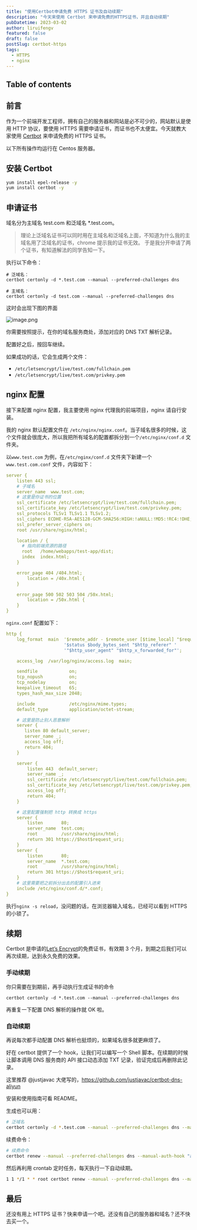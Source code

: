 ```yaml
---
title: "使用Certbot申请免费 HTTPS 证书及自动续期"
description: "今天来使用 Certbot 来申请免费的HTTPS证书，并且自动续期"
pubDatetime: 2023-03-02
author: liruifengv
featured: false
draft: false
postSlug: certbot-https
tags:
  - HTTPS
  - nginx
---
```


## Table of contents

## 前言

作为一个前端开发工程师，拥有自己的服务器和网站是必不可少的，网站默认是使用 HTTP 协议，要使用 HTTPS 需要申请证书，而证书也不太便宜。今天就教大家使用 [Certbot](https://certbot.eff.org/) 来申请免费的 HTTPS 证书。

以下所有操作均运行在 Centos 服务器。

## 安装 Certbot

```bash
yum install epel-release -y
yum install certbot -y
```

## 申请证书

域名分为主域名 test.com 和泛域名 \*.test.com。

> 理论上泛域名证书可以同时用在主域名和泛域名上面，不知道为什么我的主域名用了泛域名的证书，chrome 提示我的证书无效。
> 于是我分开申请了两个证书，有知道解法的同学告知一下。

执行以下命令：

```
# 泛域名：
certbot certonly -d *.test.com --manual --preferred-challenges dns

# 主域名：
certbot certonly -d test.com --manual --preferred-challenges dns
```

这时会出现下图的界面

![image.png](https://bucket.liruifengv.com/certbot-https/https.png)

你需要按照提示，在你的域名服务商处，添加对应的 DNS TXT 解析记录。

配置好之后，按回车继续。

如果成功的话，它会生成两个文件：

- `/etc/letsencrypt/live/test.com/fullchain.pem`
- `/etc/letsencrypt/live/test.com/privkey.pem`

## nginx 配置

接下来配置 nginx 配置，我主要使用 nginx 代理我的前端项目，nginx 请自行安装。

我的 nginx 默认配置文件在 `/etc/nginx/nginx.conf`。当子域名很多的时候，这个文件就会很庞大，所以我把所有域名的配置都拆分到一个`/etc/nginx/conf.d` 文件夹。

以`www.test.com` 为例，在`/etc/nginx/conf.d` 文件夹下新建一个 `www.test.com.conf` 文件，内容如下：

```yml
server {
    listen 443 ssl;
    # 子域名
    server_name  www.test.com;
    # 这里是你证书的位置
    ssl_certificate /etc/letsencrypt/live/test.com/fullchain.pem;
    ssl_certificate_key /etc/letsencrypt/live/test.com/privkey.pem;
    ssl_protocols TLSv1 TLSv1.1 TLSv1.2;
    ssl_ciphers ECDHE-RSA-AES128-GCM-SHA256:HIGH:!aNULL:!MD5:!RC4:!DHE;
    ssl_prefer_server_ciphers on;
    root /usr/share/nginx/html;

    location / {
      # 指向前端资源的路径
      root   /home/webapps/test-app/dist;
      index  index.html;
    }

    error_page 404 /404.html;
        location = /40x.html {
    }

    error_page 500 502 503 504 /50x.html;
        location = /50x.html {
    }
}
```

`nginx.conf` 配置如下：

```yml
http {
    log_format  main  '$remote_addr - $remote_user [$time_local] "$request" '
                      '$status $body_bytes_sent "$http_referer" '
                      '"$http_user_agent" "$http_x_forwarded_for"';

    access_log  /var/log/nginx/access.log  main;

    sendfile            on;
    tcp_nopush          on;
    tcp_nodelay         on;
    keepalive_timeout   65;
    types_hash_max_size 2048;

    include             /etc/nginx/mime.types;
    default_type        application/octet-stream;

    # 这里是防止别人恶意解析
    server {
       listen 80 default_server;
       server_name _;
       access_log off;
       return 404;
    }

    server {
        listen 443  default_server;
        server_name _;
        ssl_certificate /etc/letsencrypt/live/test.com/fullchain.pem;
        ssl_certificate_key /etc/letsencrypt/live/test.com/privkey.pem;
        access_log off;
        return 404;
    }

    # 这里配置强制把 http 转换成 https
    server {
        listen       80;
        server_name  test.com;
        root         /usr/share/nginx/html;
        return 301 https://$host$request_uri;
    }
    server {
        listen       80;
        server_name  *.test.com;
        root         /usr/share/nginx/html;
        return 301 https://$host$request_uri;
    }
    # 这里需要把之前拆分出去的配置引入进来
    include /etc/nginx/conf.d/*.conf;
}

```

执行`nginx -s reload`，没问题的话，在浏览器输入域名，已经可以看到 HTTPS 的小锁了。

## 续期

Certbot 是申请的[Let’s Encrypt](https://letsencrypt.org/)的免费证书，有效期 3 个月，到期之后我们可以再次续期，达到永久免费的效果。

### 手动续期

你只需要在到期前，再手动执行生成证书的命令

```
certbot certonly -d *.test.com --manual --preferred-challenges dns
```

再重复一下配置 DNS 解析的操作就 OK 啦。

### 自动续期

再说每次都手动配置 DNS 解析也挺烦的，如果域名很多就更麻烦了。

好在 certbot 提供了一个 hook，让我们可以编写一个 Shell 脚本。在续期的时候让脚本调用 DNS 服务商的 API 接口动态添加 TXT 记录，验证完成后再删除此记录。

这里推荐 @justjavac 大佬写的，https://github.com/justjavac/certbot-dns-aliyun

安装和使用指南可看 README。

生成也可以用：

```bash
# 泛域名
certbot certonly -d *.test.com --manual --preferred-challenges dns --manual-auth-hook "alidns" --manual-cleanup-hook "alidns clean"
```

续费命令：

```bash
# 续费命令
certbot renew --manual --preferred-challenges dns --manual-auth-hook "alidns" --manual-cleanup-hook "alidns clean"
```

然后再利用 crontab 定时任务，每天执行一下自动续期。

```bash
1 1 */1 * * root certbot renew --manual --preferred-challenges dns --manual-auth-hook "alidns" --manual-cleanup-hook "alidns clean" --deploy-hook "nginx -s reload"
```

## 最后

还没有用上 HTTPS 证书？快来申请一个吧。还没有自己的服务器和域名？还不快去买一个。
